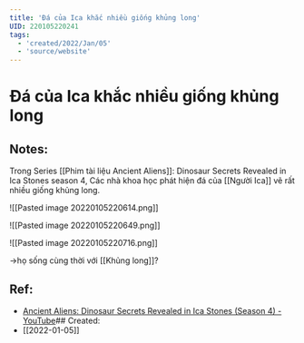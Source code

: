 ```yaml
---
title: 'Đá của Ica khắc nhiều giống khủng long'
UID: 220105220241
tags:
  - 'created/2022/Jan/05'
  - 'source/website'
---
```

# Đá của Ica khắc nhiều giống khủng long

## Notes:
Trong Series [[Phim tài liệu Ancient Aliens]]: Dinosaur Secrets Revealed in Ica Stones season 4, Các nhà khoa học phát hiện đá của [[Người Ica]] vẽ rất nhiều giống khủng long.

![[Pasted image 20220105220614.png]]

![[Pasted image 20220105220649.png]]

![[Pasted image 20220105220716.png]]

->họ sống cùng thời với [[Khủng long]]?

## Ref:
- [Ancient Aliens: Dinosaur Secrets Revealed in Ica Stones (Season 4) - YouTube](https://www.youtube.com/watch?v=87UEd0zYu2E&feature=youtu.be)## Created:
- [[2022-01-05]]
